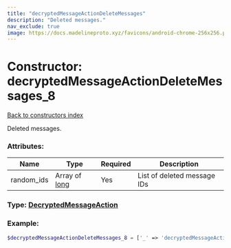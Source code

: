 ```yaml
---
title: "decryptedMessageActionDeleteMessages"
description: "Deleted messages."
nav_exclude: true
image: https://docs.madelineproto.xyz/favicons/android-chrome-256x256.png
---
```

# Constructor: decryptedMessageActionDeleteMessages\_8  
[Back to constructors index](index.md)



Deleted messages.

### Attributes:

| Name     |    Type       | Required | Description |
|----------|---------------|----------|-------------|
|random\_ids|Array of [long](../types/long.md) | Yes|List of deleted message IDs|



### Type: [DecryptedMessageAction](../types/DecryptedMessageAction.md)


### Example:

```php
$decryptedMessageActionDeleteMessages_8 = ['_' => 'decryptedMessageActionDeleteMessages', 'random_ids' => [long, long]];
```  
